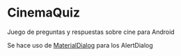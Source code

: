 # CinemaQuiz
Juego de preguntas y respuestas sobre cine para Android

Se hace uso de [MaterialDialog] para los AlertDialog

[MaterialDialog]:https://github.com/afollestad/material-dialogs